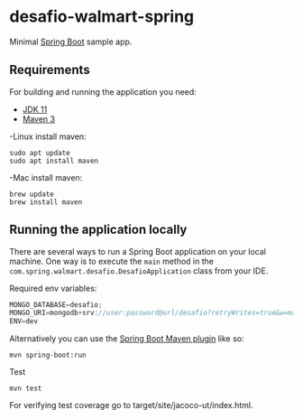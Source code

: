 # desafio-walmart-spring

Minimal [Spring Boot](http://projects.spring.io/spring-boot/) sample app.

## Requirements

For building and running the application you need:

- [JDK 11](https://www.oracle.com/java/technologies/javase-jdk11-downloads.html)
- [Maven 3](https://maven.apache.org)

-Linux install maven:

```shell
sudo apt update
sudo apt install maven
```
-Mac install maven:

```shell
brew update
brew install maven
```
## Running the application locally

There are several ways to run a Spring Boot application on your local machine. One way is to execute the `main` method in the `com.spring.walmart.desafio.DesafioApplication` class from your IDE.

Required env variables:

```javascript
MONGO_DATABASE=desafio;
MONGO_URI=mongodb+srv://user:password@url/desafio?retryWrites=true&w=majority;
ENV=dev
```

Alternatively you can use the [Spring Boot Maven plugin](https://docs.spring.io/spring-boot/docs/current/reference/html/build-tool-plugins-maven-plugin.html) like so:

```shell
mvn spring-boot:run
```

Test
```shell
mvn test
```

For verifying test coverage go to target/site/jacoco-ut/index.html.

